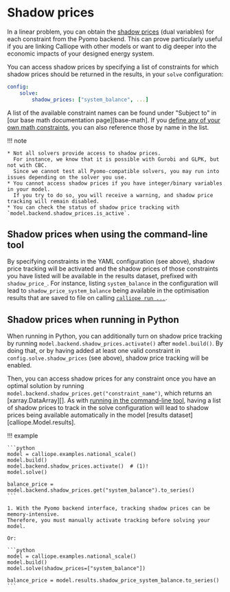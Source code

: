 # Shadow prices

In a linear problem, you can obtain the [shadow prices](https://en.wikipedia.org/wiki/Shadow_price) (dual variables) for each constraint from the Pyomo backend.
This can prove particularly useful if you are linking Calliope with other models or want to dig deeper into the economic impacts of your designed energy system.

You can access shadow prices by specifying a list of constraints for which shadow prices should be returned in the results, in your `solve` configuration:

```yaml
config:
    solve:
        shadow_prices: ["system_balance", ...]
```

A list of the available constraint names can be found under "Subject to" in [our base math documentation page][base-math].
If you [define any of your own math constraints](../user_defined_math/components.md#constraints), you can also reference those by name in the list.

!!! note

    * Not all solvers provide access to shadow prices.
      For instance, we know that it is possible with Gurobi and GLPK, but not with CBC.
      Since we cannot test all Pyomo-compatible solvers, you may run into issues depending on the solver you use.
    * You cannot access shadow prices if you have integer/binary variables in your model.
      If you try to do so, you will receive a warning, and shadow price tracking will remain disabled.
    * You can check the status of shadow price tracking with `model.backend.shadow_prices.is_active`.

## Shadow prices when using the command-line tool

By specifying constraints in the YAML configuration (see above), shadow price tracking will be activated and the shadow prices of those constraints you have listed will be available in the results dataset, prefixed with `shadow_price_`.
For instance, listing `system_balance` in the configuration will lead to `shadow_price_system_balance` being available in the optimisation results that are saved to file on calling [`calliope run ...`](../basic/running-cli.md).

## Shadow prices when running in Python

When running in Python, you can additionally turn on shadow price tracking by running `model.backend.shadow_prices.activate()` after `model.build()`.
By doing that, or by having added at least one valid constraint in `config.solve.shadow_prices` (see above), shadow price tracking will be enabled.

Then, you can access shadow prices for any constraint once you have an optimal solution by running `model.backend.shadow_prices.get("constraint_name")`, which returns an [xarray.DataArray][].
As with [running in the command-line tool](#shadow-prices-when-using-the-command-line-tool), having a list of shadow prices to track in the solve configuration will lead to shadow prices being available automatically in the model [results dataset][calliope.Model.results].

!!! example

    ```python
    model = calliope.examples.national_scale()
    model.build()
    model.backend.shadow_prices.activate()  # (1)!
    model.solve()

    balance_price = model.backend.shadow_prices.get("system_balance").to_series()
    ```

    1. With the Pyomo backend interface, tracking shadow prices can be memory-intensive.
    Therefore, you must manually activate tracking before solving your model.

    Or:

    ```python
    model = calliope.examples.national_scale()
    model.build()
    model.solve(shadow_prices=["system_balance"])

    balance_price = model.results.shadow_price_system_balance.to_series()
    ```
